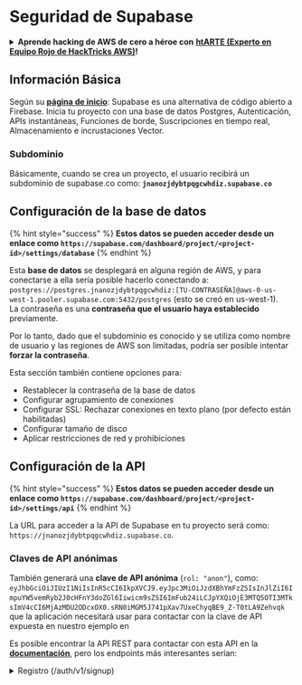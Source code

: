 # Seguridad de Supabase

<details>

<summary><strong>Aprende hacking de AWS de cero a héroe con</strong> <a href="https://training.hacktricks.xyz/courses/arte"><strong>htARTE (Experto en Equipo Rojo de HackTricks AWS)</strong></a><strong>!</strong></summary>

Otras formas de apoyar a HackTricks:

* Si quieres ver tu **empresa anunciada en HackTricks** o **descargar HackTricks en PDF** Consulta los [**PLANES DE SUSCRIPCIÓN**](https://github.com/sponsors/carlospolop)!
* Obtén la [**merchandising oficial de PEASS & HackTricks**](https://peass.creator-spring.com)
* Descubre [**La Familia PEASS**](https://opensea.io/collection/the-peass-family), nuestra colección exclusiva de [**NFTs**](https://opensea.io/collection/the-peass-family)
* **Únete al** 💬 [**grupo de Discord**](https://discord.gg/hRep4RUj7f) o al [**grupo de telegram**](https://t.me/peass) o **síguenos** en **Twitter** 🐦 [**@hacktricks\_live**](https://twitter.com/hacktricks\_live)**.**
* **Comparte tus trucos de hacking enviando PRs a los** [**HackTricks**](https://github.com/carlospolop/hacktricks) y [**HackTricks Cloud**](https://github.com/carlospolop/hacktricks-cloud) repositorios de github.

</details>

## Información Básica

Según su [**página de inicio**](https://supabase.com/): Supabase es una alternativa de código abierto a Firebase. Inicia tu proyecto con una base de datos Postgres, Autenticación, APIs instantáneas, Funciones de borde, Suscripciones en tiempo real, Almacenamiento e incrustaciones Vector.

### Subdominio

Básicamente, cuando se crea un proyecto, el usuario recibirá un subdominio de supabase.co como: **`jnanozjdybtpqgcwhdiz.supabase.co`**

## **Configuración de la base de datos**

{% hint style="success" %}
**Estos datos se pueden acceder desde un enlace como `https://supabase.com/dashboard/project/<project-id>/settings/database`**
{% endhint %}

Esta **base de datos** se desplegará en alguna región de AWS, y para conectarse a ella sería posible hacerlo conectando a: `postgres://postgres.jnanozjdybtpqgcwhdiz:[TU-CONTRASEÑA]@aws-0-us-west-1.pooler.supabase.com:5432/postgres` (esto se creó en us-west-1).\
La contraseña es una **contraseña que el usuario haya establecido** previamente.

Por lo tanto, dado que el subdominio es conocido y se utiliza como nombre de usuario y las regiones de AWS son limitadas, podría ser posible intentar **forzar la contraseña**.

Esta sección también contiene opciones para:

* Restablecer la contraseña de la base de datos
* Configurar agrupamiento de conexiones
* Configurar SSL: Rechazar conexiones en texto plano (por defecto están habilitadas)
* Configurar tamaño de disco
* Aplicar restricciones de red y prohibiciones

## Configuración de la API

{% hint style="success" %}
**Estos datos se pueden acceder desde un enlace como `https://supabase.com/dashboard/project/<project-id>/settings/api`**
{% endhint %}

La URL para acceder a la API de Supabase en tu proyecto será como: `https://jnanozjdybtpqgcwhdiz.supabase.co`.

### Claves de API anónimas

También generará una **clave de API anónima** (`rol: "anon"`), como: `eyJhbGciOiJIUzI1NiIsInR5cCI6IkpXVCJ9.eyJpc3MiOiJzdXBhYmFzZSIsInJlZiI6ImpuYW5vemRyb2J0cHFnY3doZGl6Iiwicm9sZSI6ImFub24iLCJpYXQiOjE3MTQ5OTI3MTksImV4cCI6MjAzMDU2ODcxOX0.sRN0iMGM5J741pXav7UxeChyqBE9_Z-T0tLA9Zehvqk` que la aplicación necesitará usar para contactar con la clave de API expuesta en nuestro ejemplo en&#x20;

Es posible encontrar la API REST para contactar con esta API en la [**documentación**](https://supabase.com/docs/reference/self-hosting-auth/returns-the-configuration-settings-for-the-gotrue-server), pero los endpoints más interesantes serían:

<details>

<summary>Registro (/auth/v1/signup)</summary>
```
POST /auth/v1/signup HTTP/2
Host: id.io.net
Content-Length: 90
X-Client-Info: supabase-js-web/2.39.2
Sec-Ch-Ua: "Not-A.Brand";v="99", "Chromium";v="124"
Sec-Ch-Ua-Mobile: ?0
Authorization: Bearer eyJhbGciOiJIUzI1NiIsInR5cCI6IkpXVCJ9.eyJpc3MiOiJzdXBhYmFzZSIsInJlZiI6ImpuYW5vemRyb2J0cHFnY3doZGl6Iiwicm9sZSI6ImFub24iLCJpYXQiOjE3MTQ5OTI3MTksImV4cCI6MjAzMDU2ODcxOX0.sRN0iMGM5J741pXav7UxeChyqBE9_Z-T0tLA9Zehvqk
User-Agent: Mozilla/5.0 (Windows NT 10.0; Win64; x64) AppleWebKit/537.36 (KHTML, like Gecko) Chrome/124.0.6367.60 Safari/537.36
Content-Type: application/json;charset=UTF-8
Apikey: eyJhbGciOiJIUzI1NiIsInR5cCI6IkpXVCJ9.eyJpc3MiOiJzdXBhYmFzZSIsInJlZiI6ImpuYW5vemRyb2J0cHFnY3doZGl6Iiwicm9sZSI6ImFub24iLCJpYXQiOjE3MTQ5OTI3MTksImV4cCI6MjAzMDU2ODcxOX0.sRN0iMGM5J741pXav7UxeChyqBE9_Z-T0tLA9Zehvqk
Sec-Ch-Ua-Platform: "macOS"
Accept: */*
Origin: https://cloud.io.net
Sec-Fetch-Site: same-site
Sec-Fetch-Mode: cors
Sec-Fetch-Dest: empty
Referer: https://cloud.io.net/
Accept-Encoding: gzip, deflate, br
Accept-Language: en-GB,en-US;q=0.9,en;q=0.8
Priority: u=1, i

{"email":"test@exmaple.com","password":"SomeCOmplexPwd239."}
```
</details>

<details>

<summary>Iniciar sesión (/auth/v1/token?grant_type=password)</summary>
```
POST /auth/v1/token?grant_type=password HTTP/2
Host: hypzbtgspjkludjcnjxl.supabase.co
Content-Length: 80
X-Client-Info: supabase-js-web/2.39.2
Sec-Ch-Ua: "Not-A.Brand";v="99", "Chromium";v="124"
Sec-Ch-Ua-Mobile: ?0
Authorization: Bearer eyJhbGciOiJIUzI1NiIsInR5cCI6IkpXVCJ9.eyJpc3MiOiJzdXBhYmFzZSIsInJlZiI6ImpuYW5vemRyb2J0cHFnY3doZGl6Iiwicm9sZSI6ImFub24iLCJpYXQiOjE3MTQ5OTI3MTksImV4cCI6MjAzMDU2ODcxOX0.sRN0iMGM5J741pXav7UxeChyqBE9_Z-T0tLA9Zehvqk
User-Agent: Mozilla/5.0 (Windows NT 10.0; Win64; x64) AppleWebKit/537.36 (KHTML, like Gecko) Chrome/124.0.6367.60 Safari/537.36
Content-Type: application/json;charset=UTF-8
Apikey: eyJhbGciOiJIUzI1NiIsInR5cCI6IkpXVCJ9.eyJpc3MiOiJzdXBhYmFzZSIsInJlZiI6ImpuYW5vemRyb2J0cHFnY3doZGl6Iiwicm9sZSI6ImFub24iLCJpYXQiOjE3MTQ5OTI3MTksImV4cCI6MjAzMDU2ODcxOX0.sRN0iMGM5J741pXav7UxeChyqBE9_Z-T0tLA9Zehvqk
Sec-Ch-Ua-Platform: "macOS"
Accept: */*
Origin: https://cloud.io.net
Sec-Fetch-Site: same-site
Sec-Fetch-Mode: cors
Sec-Fetch-Dest: empty
Referer: https://cloud.io.net/
Accept-Encoding: gzip, deflate, br
Accept-Language: en-GB,en-US;q=0.9,en;q=0.8
Priority: u=1, i

{"email":"test@exmaple.com","password":"SomeCOmplexPwd239."}
```
</details>

Entonces, cada vez que descubras a un cliente usando supabase con el subdominio que se le otorgó (es posible que un subdominio de la empresa tenga un CNAME sobre su subdominio de supabase), podrías intentar **crear una nueva cuenta en la plataforma utilizando la API de supabase**.

### Claves de API secretas / de servicio

También se generará una clave de API secreta con **`role: "service_role"`**. Esta clave de API debe ser secreta porque podrá evitar la **Seguridad a Nivel de Fila**.

La clave de API se ve así: `eyJhbGciOiJIUzI1NiIsInR5cCI6IkpXVCJ9.eyJpc3MiOiJzdXBhYmFzZSIsInJlZiI6ImpuYW5vemRyb2J0cHFnY3doZGl6Iiwicm9sZSI6InNlcnZpY2Vfcm9sZSIsImlhdCI6MTcxNDk5MjcxOSwiZXhwIjoyMDMwNTY4NzE5fQ.0a8fHGp3N_GiPq0y0dwfs06ywd-zhTwsm486Tha7354`

### Secreto JWT

También se generará un **Secreto JWT** para que la aplicación pueda **crear y firmar tokens JWT personalizados**.

## Autenticación

### Registros

{% hint style="success" %}
Por **defecto**, supabase permitirá que **los nuevos usuarios creen cuentas** en tu proyecto utilizando los puntos finales de la API mencionados anteriormente.
{% endhint %}

Sin embargo, estas nuevas cuentas, por defecto, **necesitarán validar su dirección de correo electrónico** para poder iniciar sesión en la cuenta. Es posible habilitar **"Permitir registros anónimos"** para permitir que las personas inicien sesión sin verificar su dirección de correo electrónico. Esto podría otorgar acceso a **datos inesperados** (obtienen los roles `public` y `authenticated`).\
Esta es una idea muy mala porque supabase cobra por usuario activo, por lo que las personas podrían crear usuarios e iniciar sesión y supabase cobrará por ellos:

<figure><img src="../.gitbook/assets/image (1) (1).png" alt=""><figcaption></figcaption></figure>

### Contraseñas y sesiones

Es posible indicar la longitud mínima de la contraseña (por defecto), requisitos (no por defecto) y prohibir el uso de contraseñas filtradas.\
Se recomienda **mejorar los requisitos ya que los predeterminados son débiles**.

* Sesiones de Usuario: Es posible configurar cómo funcionan las sesiones de usuario (tiempos de espera, 1 sesión por usuario...)
* Protección contra Bots y Abusos: Es posible habilitar Captcha.

### Configuración SMTP

Es posible configurar un SMTP para enviar correos electrónicos.

### Configuraciones Avanzadas

* Establecer tiempo de vencimiento para tokens de acceso (3600 por defecto)
* Establecer para detectar y revocar tokens de actualización potencialmente comprometidos y tiempo de espera
* MFA: Indicar cuántos factores MFA pueden ser inscritos a la vez por usuario (10 por defecto)
* Conexiones Directas Máximas a la Base de Datos: Número máximo de conexiones utilizadas para la autenticación (10 por defecto)
* Duración Máxima de la Solicitud: Tiempo máximo permitido para que una solicitud de Autenticación dure (10s por defecto)

## Almacenamiento

{% hint style="success" %}
Supabase permite **almacenar archivos** y hacerlos accesibles a través de una URL (utiliza buckets S3).
{% endhint %}

* Establecer el límite de tamaño de archivo para cargar (el predeterminado es 50MB)
* La conexión S3 se proporciona con una URL como: `https://jnanozjdybtpqgcwhdiz.supabase.co/storage/v1/s3`
* Es posible **solicitar claves de acceso S3** que están formadas por un `ID de clave de acceso` (por ejemplo, `a37d96544d82ba90057e0e06131d0a7b`) y una `clave de acceso secreta` (por ejemplo, `58420818223133077c2cec6712a4f909aec93b4daeedae205aa8e30d5a860628`)

## Funciones de Borde

También es posible **almacenar secretos** en supabase que serán **accesibles por funciones de borde** (pueden crearse y eliminarse desde la web, pero no es posible acceder a su valor directamente).
